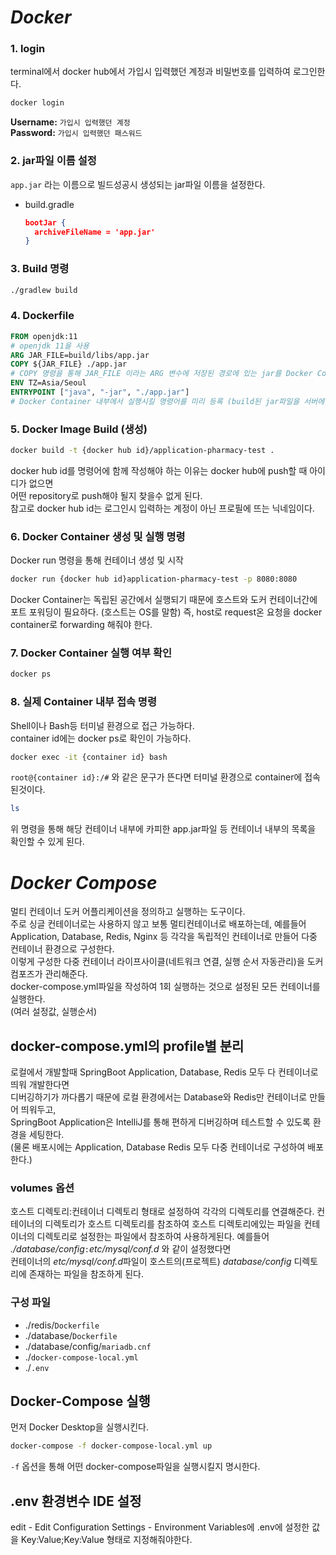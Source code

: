 
# *Docker*

### 1. login
terminal에서 docker hub에서 가입시 입력했던 계정과 비밀번호를 입력하여 로그인한다.
```bash
docker login
```
**Username:** `가입시 입력했던 계정`  
**Password:** `가입시 입력했던 패스워드`

### 2. jar파일 이름 설정
`app.jar` 라는 이름으로 빌드성공시 생성되는 jar파일 이름을 설정한다.
- build.gradle
    ```json
    bootJar {
      archiveFileName = 'app.jar'
    }
    ```
  
### 3. Build 명령
```bash
./gradlew build
```

### 4. Dockerfile
```dockerfile
FROM openjdk:11
# openjdk 11을 사용
ARG JAR_FILE=build/libs/app.jar
COPY ${JAR_FILE} ./app.jar
# COPY 명령을 통해 JAR_FILE 이라는 ARG 변수에 저장된 경로에 있는 jar를 Docker Container 내부로 카피한다.
ENV TZ=Asia/Seoul
ENTRYPOINT ["java", "-jar", "./app.jar"]
# Docker Container 내부에서 실행시킬 명령어를 미리 등록 (build된 jar파일을 서버에 구동)
```

### 5. Docker Image Build (생성)
```bash
docker build -t {docker hub id}/application-pharmacy-test .
```
docker hub id를 명령어에 함께 작성해야 하는 이유는 docker hub에 push할 때 아이디가 없으면    
어떤 repository로 push해야 될지 찾을수 없게 된다.  
참고로 docker hub id는 로그인시 입력하는 계정이 아닌 프로필에 뜨는 닉네임이다.  

### 6. Docker Container 생성 및 실행 명령

Docker run 명령을 통해 컨테이너 생성 및 시작
```bash
docker run {docker hub id}application-pharmacy-test -p 8080:8080
```
Docker Container는 독립된 공간에서 실행되기 때문에 호스트와 도커 컨테이너간에 포트 포워딩이 필요하다.
(호스트는 OS를 말함)
즉, host로 request온 요청을 docker container로 forwarding 해줘야 한다.

### 7. Docker Container 실행 여부 확인
```bash
docker ps
```

### 8. 실제 Container 내부 접속 명령
Shell이나 Bash등 터미널 환경으로 접근 가능하다.  
container id에는 docker ps로 확인이 가능하다.  
```bash
docker exec -it {container id} bash
```
`root@{container id}:/#` 와 같은 문구가 뜬다면 터미널 환경으로 container에 접속된것이다.
```bash
ls
```
위 명령을 통해 해당 컨테이너 내부에 카피한 app.jar파일 등 컨테이너 내부의 목록을 확인할 수 있게 된다.

# *Docker Compose*
멀티 컨테이너 도커 어플리케이션을 정의하고 실행하는 도구이다.  
주로 싱글 컨테이너로는 사용하지 않고 보통 멀티컨테이너로 배포하는데, 예를들어 Application, Database, 
Redis, Nginx 등 각각을 독립적인 컨테이너로 만들어 다중 컨테이너 환경으로 구성한다.  
이렇게 구성한 다중 컨테이너 라이프사이클(네트워크 연결, 실행 순서 자동관리)을 도커 컴포즈가 관리해준다.  
docker-compose.yml파일을 작성하여 1회 실행하는 것으로 설정된 모든 컨테이너를 실행한다.  
(여러 설정값, 실행순서)

## docker-compose.yml의 profile별 분리
로컬에서 개발할때 SpringBoot Application, Database, Redis 모두 다 컨테이너로 띄워 개발한다면  
디버깅하기가 까다롭기 때문에 로컬 환경에서는 Database와 Redis만 컨테이너로 만들어 띄워두고,  
SpringBoot Application은 IntelliJ를 통해 편하게 디버깅하며 테스트할 수 있도록 환경을 세팅한다.  
(물론 배포시에는 Application, Database Redis 모두 다중 컨테이너로 구성하여 배포한다.) 

### volumes 옵션
호스트 디렉토리:컨테이너 디렉토리 형태로 설정하여 각각의 디렉토리를 연결해준다. 
컨테이너의 디렉토리가 호스트 디렉토리를 참조하여 호스트 디렉토리에있는 파일을 컨테이너의 디렉토리로 설정한는 파일에서
참조하여 사용하게된다.
예를들어 *./database/config*`:`*etc/mysql/conf.d* 와 같이 설정했다면  
컨테이너의 *etc/mysql/conf.d*파일이 호스트의(프로젝트) *database/config* 디렉토리에 존재하는 파일을 참조하게 된다.  

### 구성 파일
- ./redis/`Dockerfile`
- ./database/`Dockerfile`
- ./database/config/`mariadb.cnf`
- ./`docker-compose-local.yml`
- ./`.env`

## Docker-Compose 실행
먼저 Docker Desktop을 실행시킨다.
```bash
docker-compose -f docker-compose-local.yml up
```
`-f` 옵션을 통해 어떤 docker-compose파일을 실행시킬지 명시한다.

## .env 환경변수 IDE 설정
edit - Edit Configuration Settings - Environment Variables에 .env에 설정한 값을 Key:Value;Key:Value 형태로 지정해줘야한다.
